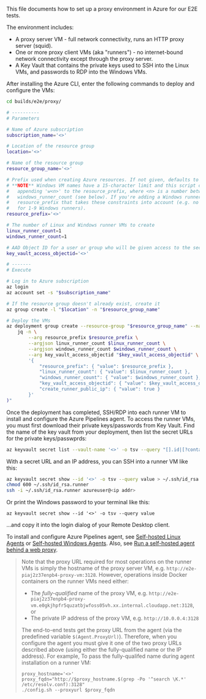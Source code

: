 This file documents how to set up a proxy environment in Azure for our E2E tests.

The environment includes:
- A proxy server VM - full network connectivity, runs an HTTP proxy server (squid).
- One or more proxy client VMs (aka "runners") - no internet-bound network connectivity except through the proxy server.
- A Key Vault that contains the private keys used to SSH into the Linux VMs, and passwords to RDP into the Windows VMs.

After installing the Azure CLI, enter the following commands to deploy and configure the VMs:

```sh
cd builds/e2e/proxy/

# ----------
# Parameters

# Name of Azure subscription
subscription_name='<>'

# Location of the resource group
location='<>'

# Name of the resource group
resource_group_name='<>'

# Prefix used when creating Azure resources. If not given, defaults to 'e2e-<13 char hash>-'.
# **NOTE** Windows VM names have a 15-character limit and this script creates the VM name by
#   appending 'w<n>' to the resource_prefix, where <n> is a number between 1 and
#   windows_runner_count (see below). If you're adding a Windows runner, you must define a
#   resource_prefix that takes these constraints into account (e.g. no more than 13 characters
#   for 1-9 Windows runners).
resource_prefix='<>'

# The number of Linux and Windows runner VMs to create
linux_runner_count=1
windows_runner_count=1

# AAD Object ID for a user or group who will be given access to the secrets in the key vault
key_vault_access_objectid='<>'

# -------
# Execute

# Log in to Azure subscription
az login
az account set -s "$subscription_name"

# If the resource group doesn't already exist, create it
az group create -l "$location" -n "$resource_group_name"

# Deploy the VMs
az deployment group create --resource-group "$resource_group_name" --name 'e2e-proxy' --template-file ./proxy-deployment-template.json --parameters "$(
    jq -n \
        --arg resource_prefix $resource_prefix \
        --argjson linux_runner_count $linux_runner_count \
        --argjson windows_runner_count $windows_runner_count \
        --arg key_vault_access_objectid "$key_vault_access_objectid" \
        '{
            "resource_prefix": { "value": $resource_prefix },
            "linux_runner_count": { "value": $linux_runner_count },
            "windows_runner_count": { "value": $windows_runner_count },
            "key_vault_access_objectid": { "value": $key_vault_access_objectid },
            "create_runner_public_ip": { "value": true }
        }'
)"
```

Once the deployment has completed, SSH/RDP into each runner VM to install and configure the Azure Pipelines agent. To access the runner VMs, you must first download their private keys/passwords from Key Vault. Find the name of the key vault from your deployment, then list the secret URLs for the private keys/passwprds:

```sh
az keyvault secret list --vault-name '<>' -o tsv --query "[].id|[?contains(@, 'runner')]"
```

With a secret URL and an IP address, you can SSH into a runner VM like this:

```sh
az keyvault secret show --id '<>' -o tsv --query value > ~/.ssh/id_rsa.runner
chmod 600 ~/.ssh/id_rsa.runner
ssh -i ~/.ssh/id_rsa.runner azureuser@<ip addr>
```
Or print the Windows password to your terminal like this:

```
az keyvault secret show --id '<>' -o tsv --query value
```

...and copy it into the login dialog of your Remote Desktop client.

To install and configure Azure Pipelines agent, see [Self-hosted Linux Agents](https://docs.microsoft.com/en-us/azure/devops/pipelines/agents/v2-linux?view=azure-devops) or [Self-hosted Windows Agents](https://docs.microsoft.com/en-us/azure/devops/pipelines/agents/v2-windows?view=azure-devops). Also, see [Run a self-hosted agent behind a web proxy](https://docs.microsoft.com/en-us/azure/devops/pipelines/agents/proxy?view=azure-devops).

> Note that the proxy URL required for most operations on the runner VMs is simply the hostname of the proxy server VM, e.g. `http://e2e-piaj2z37enpb4-proxy-vm:3128`. However, operations inside Docker containers on the runner VMs need either:
> - The _fully-qualified_ name of the proxy VM, e.g. `http://e2e-piaj2z37enpb4-proxy-vm.e0gkjhpfr5quzatbjwfoss05vh.xx.internal.cloudapp.net:3128`, or
> - The private IP address of the proxy VM, e.g. `http://10.0.0.4:3128`
>
> The end-to-end tests get the proxy URL from the agent (via the predefined variable `$(Agent.ProxyUrl)`). Therefore, when you configure the agent you must give it one of the two proxy URLs described above (using either the fully-qualified name or the IP address). For example, To pass the fully-qualifed name during agent installation on a runner VM:
> ```
> proxy_hostname='<>'
> proxy_fqdn="http://$proxy_hostname.$(grep -Po '^search \K.*' /etc/resolv.conf):3128"
> ./config.sh --proxyurl $proxy_fqdn
> ```